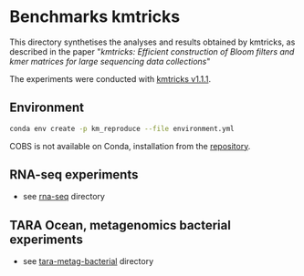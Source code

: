 # Benchmarks kmtricks

This directory synthetises the analyses and results obtained by kmtricks, as described in the paper "*kmtricks: Efficient  construction of Bloom filters and kmer matrices for large sequencing data collections*"

The experiments were conducted with [kmtricks v1.1.1](https://github.com/tlemane/kmtricks/releases/tag/v1.1.1).

## Environment

```bash
conda env create -p km_reproduce --file environment.yml
```
COBS is not available on Conda, installation from the [repository](https://github.com/bingmann/cobs).

## RNA-seq experiments

- see [rna-seq](https://github.com/pierrepeterlongo/kmtricks_benchmarks/tree/master/rna-seq) directory

## TARA Ocean, metagenomics bacterial experiments

- see [tara-metag-bacterial](https://github.com/pierrepeterlongo/kmtricks_benchmarks/tree/master/tara-metag-bacterial) directory



